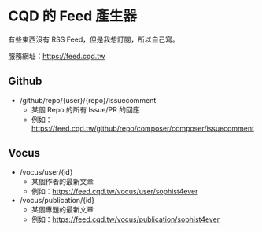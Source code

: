 # CQD 的 Feed 產生器

有些東西沒有 RSS Feed，但是我想訂閱，所以自己寫。

服務網址：https://feed.cqd.tw

## Github

- /github/repo/{user}/{repo}/issuecomment
  - 某個 Repo 的所有 Issue/PR 的回應
  - 例如：https://feed.cqd.tw/github/repo/composer/composer/issuecomment

## Vocus

- /vocus/user/{id}
  - 某個作者的最新文章
  - 例如：https://feed.cqd.tw/vocus/user/sophist4ever
- /vocus/publication/{id}
  - 某個專題的最新文章
  - 例如：https://feed.cqd.tw/vocus/publication/sophist4ever
